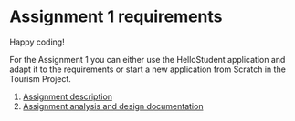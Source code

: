 # Assignment 1 requirements

Happy coding!

For the Assignment 1 you can either use the HelloStudent application and adapt it to the requirements
or start a new application from Scratch in the Tourism Project.

1. [Assignment description](https://github.com/kittyrad/Assignment-1/blob/master/Assignment%20Description/Assignment1_2017.docx)
2. [Assignment analysis and design documentation](https://github.com/kittyrad/Assignment-1/blob/master/Assignment%20Description/Assignment_Analysis_and_Design_Document.docx)